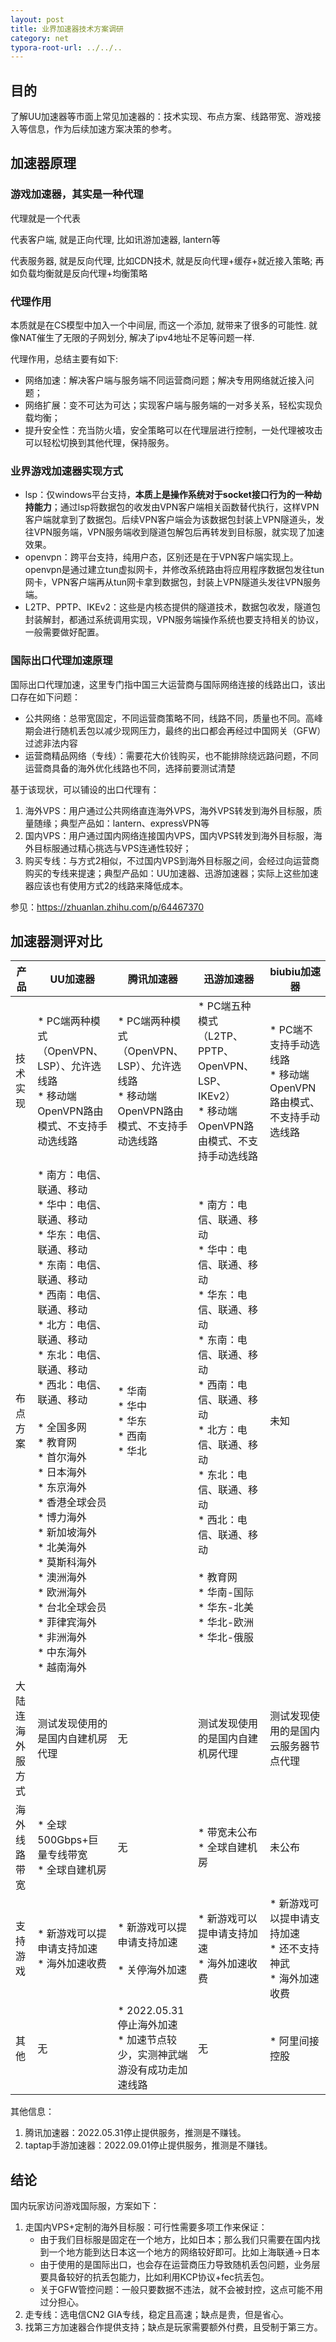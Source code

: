 ```yaml
---
layout: post
title: 业界加速器技术方案调研
category: net
typora-root-url: ../../..
---
```


## 目的

了解UU加速器等市面上常见加速器的：技术实现、布点方案、线路带宽、游戏接入等信息，作为后续加速方案决策的参考。



## 加速器原理

### 游戏加速器，其实是一种代理

代理就是一个代表

代表客户端, 就是正向代理, 比如讯游加速器, lantern等

代表服务器, 就是反向代理, 比如CDN技术, 就是反向代理+缓存+就近接入策略; 再如负载均衡就是反向代理+均衡策略

### 代理作用

本质就是在CS模型中加入一个中间层, 而这一个添加, 就带来了很多的可能性. 就像NAT催生了无限的子网划分, 解决了ipv4地址不足等问题一样.

代理作用，总结主要有如下:

* 网络加速：解决客户端与服务端不同运营商问题；解决专用网络就近接入问题；
* 网络扩展：变不可达为可达；实现客户端与服务端的一对多关系，轻松实现负载均衡；
* 提升安全性：充当防火墙，安全策略可以在代理层进行控制，一处代理被攻击可以轻松切换到其他代理，保持服务。

### 业界游戏加速器实现方式

* lsp：仅windows平台支持，**本质上是操作系统对于socket接口行为的一种劫持能力**；通过lsp将数据包的收发由VPN客户端相关函数替代执行，这样VPN客户端就拿到了数据包。后续VPN客户端会为该数据包封装上VPN隧道头，发往VPN服务端，VPN服务端收到隧道包解包后再转发到目标服，就实现了加速效果。
* openvpn：跨平台支持，纯用户态，区别还是在于VPN客户端实现上。openvpn是通过建立tun虚拟网卡，并修改系统路由将应用程序数据包发往tun网卡，VPN客户端再从tun网卡拿到数据包，封装上VPN隧道头发往VPN服务端。
* L2TP、PPTP、IKEv2：这些是内核态提供的隧道技术，数据包收发，隧道包封装解封，都通过系统调用实现，VPN服务端操作系统也要支持相关的协议，一般需要做好配置。



### 国际出口代理加速原理

国际出口代理加速，这里专门指中国三大运营商与国际网络连接的线路出口，该出口存在如下问题：

* 公共网络：总带宽固定，不同运营商策略不同，线路不同，质量也不同。高峰期会进行随机丢包以减少现网压力，最终的出口都会再经过中国网关（GFW）过滤非法内容
* 运营商精品网络（专线）：需要花大价钱购买，也不能排除绕远路问题，不同运营商具备的海外优化线路也不同，选择前要测试清楚

基于该现状，可以铺设的出口代理有：

1. 海外VPS：用户通过公共网络直连海外VPS，海外VPS转发到海外目标服，质量随缘；典型产品如：lantern、expressVPN等
2. 国内VPS：用户通过国内网络连接国内VPS，国内VPS转发到海外目标服，海外目标服通过精心挑选与VPS连通性较好；
3. 购买专线：与方式2相似，不过国内VPS到海外目标服之间，会经过向运营商购买的专线来提速；典型产品如：UU加速器、迅游加速器；实际上这些加速器应该也有使用方式2的线路来降低成本。

参见：https://zhuanlan.zhihu.com/p/64467370



## 加速器测评对比



| 产品             | UU加速器                                                     | 腾讯加速器                                                   | 迅游加速器                                                   | biubiu加速器                                                 |
| ---------------- | ------------------------------------------------------------ | ------------------------------------------------------------ | ------------------------------------------------------------ | ------------------------------------------------------------ |
| 技术实现         | * PC端两种模式（OpenVPN、LSP）、允许选线路<br />* 移动端OpenVPN路由模式、不支持手动选线路<br /> | * PC端两种模式（OpenVPN、LSP）、允许选线路<br />* 移动端OpenVPN路由模式、不支持手动选线路<br /> | * PC端五种模式（L2TP、PPTP、OpenVPN、LSP、IKEv2）<br />* 移动端OpenVPN路由模式、不支持手动选线路<br /> | * PC端不支持手动选线路<br />* 移动端OpenVPN路由模式、不支持手动选线路<br /> |
| 布点方案         | * 南方：电信、联通、移动<br />* 华中：电信、联通、移动<br />* 华东：电信、联通、移动<br />* 东南：电信、联通、移动<br />* 西南：电信、联通、移动<br />* 北方：电信、联通、移动<br />* 东北：电信、联通、移动<br />* 西北：电信、联通、移动<br /><br />* 全国多网<br />* 教育网<br />* 首尔海外<br />* 日本海外<br />* 东京海外<br />* 香港全球会员<br />* 博力海外<br />* 新加坡海外<br />* 北美海外<br />* 莫斯科海外<br />* 澳洲海外<br />* 欧洲海外<br />* 台北全球会员<br />* 菲律宾海外<br />* 非洲海外<br />* 中东海外<br />* 越南海外 | * 华南<br />* 华中<br />* 华东<br />* 西南<br />* 华北       | * 南方：电信、联通、移动<br />* 华中：电信、联通、移动<br />* 华东：电信、联通、移动<br />* 东南：电信、联通、移动<br />* 西南：电信、联通、移动<br />* 北方：电信、联通、移动<br />* 东北：电信、联通、移动<br />* 西北：电信、联通、移动<br /><br />* 教育网<br />* 华南-国际<br />* 华东-北美<br />* 华北-欧洲<br />* 华北-俄服<br /> | 未知                                                         |
| 大陆连海外服方式 | 测试发现使用的是国内自建机房代理                             | 无                                                           | 测试发现使用的是国内自建机房代理                             | 测试发现使用的是国内云服务器节点代理                         |
| 海外线路带宽     | * 全球500Gbps+巨量专线带宽<br />* 全球自建机房               | 无                                                           | * 带宽未公布<br />* 全球自建机房                             | 未公布                                                       |
| 支持游戏         | * 新游戏可以提申请支持加速<br />* 海外加速收费               | * 新游戏可以提申请支持加速<br /><br />* 关停海外加速         | * 新游戏可以提申请支持加速<br />* 海外加速收费               | * 新游戏可以提申请支持加速<br />* 还不支持神武<br />* 海外加速收费 |
| 其他             | 无                                                           | * 2022.05.31停止海外加速<br />* 加速节点较少，实测神武端游没有成功走加速线路 | 无                                                           | * 阿里间接控股<br />                                         |

其他信息：

1. 腾讯加速器：2022.05.31停止提供服务，推测是不赚钱。
2. taptap手游加速器：2022.09.01停止提供服务，推测是不赚钱。



## 结论

国内玩家访问游戏国际服，方案如下：

1. 走国内VPS+定制的海外目标服：可行性需要多项工作来保证：
   * 由于我们目标服是固定在一个地方，比如日本；那么我们只需要在国内找到一个地方能到达日本这一个地方的网络较好即可。比如上海联通->日本
   * 由于使用的是国际出口，也会存在运营商压力导致随机丢包问题，业务层要具备较好的抗丢包能力，比如利用KCP协议+fec抗丢包。
   * 关于GFW管控问题：一般只要数据不违法，就不会被封控，这点可能不用过分担心。
2. 走专线：选电信CN2 GIA专线，稳定且高速；缺点是贵，但是省心。
3. 找第三方加速器合作提供支持；缺点是玩家需要额外付费，且受制于第三方。